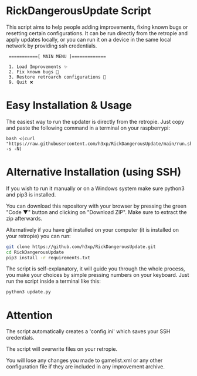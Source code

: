 # RickDangerousUpdate Script

This script aims to help people adding improvements, fixing known bugs or resetting certain configurations.
It can be run directly from the retropie and apply updates locally, or you can run it on a device in the same local network by providing ssh credentials.


```
 ===========[ MAIN MENU ]=============

 1. Load Improvements ✨
 2. Fix known bugs 🐛
 3. Restore retroarch configurations 👾
 9. Quit ❌
```

# Easy Installation & Usage

The easiest way to run the updater is directly from the retropie. Just copy and paste the following command
in a terminal on your raspberrypi:

```
bash <(curl "https://raw.githubusercontent.com/h3xp/RickDangerousUpdate/main/run.sh" -s -N)
```

# Alternative Installation (using SSH)

If you wish to run it manually or on a Windows system make sure python3 and pip3 is installed.

You can download this repository with your browser by pressing the green "Code ▼" button and clicking on "Download ZIP".
Make sure to extract the zip afterwards.

Alternatively if you have git installed on your computer (it is installed on your retropie) you can run:

```bash
git clone https://github.com/h3xp/RickDangerousUpdate.git
cd RickDangerousUpdate
pip3 install -r requirements.txt
```


The script is self-explanatory, it will guide you through the whole process, you make your choices by simple pressing numbers on your keyboard.
Just run the script inside a terminal like this:

```
python3 update.py 
```

# Attention

The script automatically creates a 'config.ini' which saves your SSH credentials.

The script will overwrite files on your retropie.

You will lose any changes you made to gamelist.xml or any other configuration file if they are included in any improvement archive.
